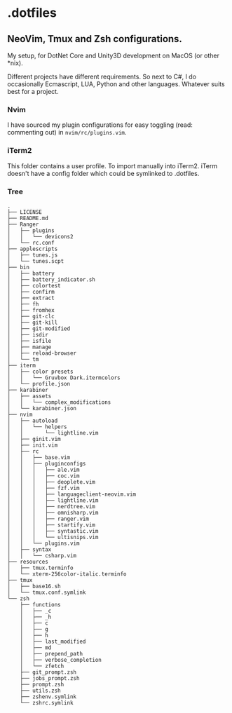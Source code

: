 # .dotfiles

## NeoVim, Tmux and Zsh configurations. 

My setup, for DotNet Core and Unity3D development on MacOS (or other *nix). 

Different projects have different requirements. So next to C#, I do occasionally Ecmascript, LUA, Python and other languages. Whatever suits best for a project.

### Nvim
I have sourced my plugin configurations for easy toggling (read: commenting out) in ``nvim/rc/plugins.vim``.

### iTerm2
This folder contains a user profile. To import manually into iTerm2.
iTerm doesn't have a config folder which could be symlinked to .dotfiles.

### Tree
```
.
├── LICENSE
├── README.md
├── Ranger
│   ├── plugins
│   │   └── devicons2
│   └── rc.conf
├── applescripts
│   ├── tunes.js
│   └── tunes.scpt
├── bin
│   ├── battery
│   ├── battery_indicator.sh
│   ├── colortest
│   ├── confirm
│   ├── extract
│   ├── fh
│   ├── fromhex
│   ├── git-clc
│   ├── git-kill
│   ├── git-modified
│   ├── isdir
│   ├── isfile
│   ├── manage
│   ├── reload-browser
│   └── tm
├── iterm
│   ├── color presets
│   │   └── Gruvbox Dark.itermcolors
│   └── profile.json
├── karabiner
│   ├── assets
│   │   └── complex_modifications
│   └── karabiner.json
├── nvim
│   ├── autoload
│   │   └── helpers
│   │       └── lightline.vim
│   ├── ginit.vim
│   ├── init.vim
│   ├── rc
│   │   ├── base.vim
│   │   ├── pluginconfigs
│   │   │   ├── ale.vim
│   │   │   ├── coc.vim
│   │   │   ├── deoplete.vim
│   │   │   ├── fzf.vim
│   │   │   ├── languageclient-neovim.vim
│   │   │   ├── lightline.vim
│   │   │   ├── nerdtree.vim
│   │   │   ├── omnisharp.vim
│   │   │   ├── ranger.vim
│   │   │   ├── startify.vim
│   │   │   ├── syntastic.vim
│   │   │   └── ultisnips.vim
│   │   └── plugins.vim
│   ├── syntax
│   │   └── csharp.vim
├── resources
│   ├── tmux.terminfo
│   └── xterm-256color-italic.terminfo
├── tmux
│   ├── base16.sh
│   └── tmux.conf.symlink
└── zsh
    ├── functions
    │   ├── _c
    │   ├── _h
    │   ├── c
    │   ├── g
    │   ├── h
    │   ├── last_modified
    │   ├── md
    │   ├── prepend_path
    │   ├── verbose_completion
    │   └── zfetch
    ├── git_prompt.zsh
    ├── jobs_prompt.zsh
    ├── prompt.zsh
    ├── utils.zsh
    ├── zshenv.symlink
    └── zshrc.symlink
```
